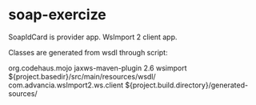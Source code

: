 # soap-exercize

SoapIdCard is provider app. WsImport 2 client app.

Classes are generated from wsdl through script:

<plugins>
			<plugin>
				<groupId>org.codehaus.mojo</groupId>
				<artifactId>jaxws-maven-plugin</artifactId>
				<version>2.6</version>
				<executions>
					<execution>
						<goals>
							<goal>wsimport</goal>
						</goals>
					</execution>
				</executions>
				<configuration>
					<wsdlDirectory>${project.basedir}/src/main/resources/wsdl/</wsdlDirectory>
					<packageName>com.advancia.wsImport2.ws.client</packageName>
					<sourceDestDir>
            ${project.build.directory}/generated-sources/
        </sourceDestDir>
				</configuration>
			</plugin>
		</plugins>
